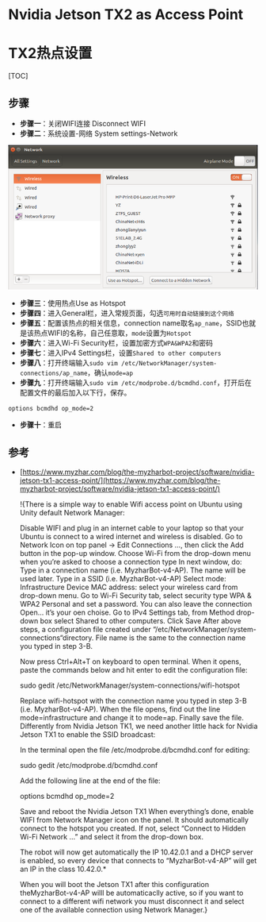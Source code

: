 # Nvidia Jetson TX2 as Access Point

# TX2热点设置

[TOC]

## 步骤

- **步骤一**：关闭WIFI连接 Disconnect WIFI
- **步骤二**：系统设置-网络 System settings-Network

![](wifi_ap02.png)

- **步骤三**：使用热点Use as Hotspot
- **步骤四**：进入General栏，进入常规页面，勾选`可用时自动链接到这个网络`
- **步骤五**：配置该热点的相关信息，connection name取名`ap_name`，SSID也就是该热点WIFI的名称，自己任意取，`mode`设置为`Hotspot`
- **步骤六**：进入Wi-Fi Security栏，设置加密方式`WPA&WPA2`和密码
- **步骤七**：进入IPv4 Settings栏，设置`Shared to other computers`
- **步骤八**：打开终端输入`sudo vim /etc/NetworkManager/system-connections/ap_name`，确认`mode=ap`
- **步骤九**：打开终端输入`sudo vim /etc/modprobe.d/bcmdhd.conf`，打开后在配置文件的最后加入以下行，保存。
```bash
options bcmdhd op_mode=2
```
- **步骤十**：重启

## 参考

* [https://www.myzhar.com/blog/the-myzharbot-project/software/nvidia-jetson-tx1-access-point/](https://www.myzhar.com/blog/the-myzharbot-project/software/nvidia-jetson-tx1-access-point/)

  !{There is a simple way to enable Wifi access point on Ubuntu using Unity default Network Manager:

  Disable WIFI and plug in an internet cable to your laptop so that your Ubuntu is connect to a wired internet and wireless is disabled.
  Go to Network Icon on top panel -> Edit Connections …, then click the Add button in the pop-up window.
  Choose Wi-Fi from the drop-down menu when you’re asked to choose a connection type
  In next window, do:
  Type in a connection name (i.e. MyzharBot-v4-AP). The name will be used later.
  Type in a SSID (i.e. MyzharBot-v4-AP)
  Select mode: Infrastructure
  Device MAC address: select your wireless card from drop-down menu.
  Go to Wi-Fi Security tab, select security type WPA & WPA2 Personal and set a password. You can also leave the connection Open… it’s your oen choise.
  Go to IPv4 Settings tab, from Method drop-down box select Shared to other computers.
  Click Save
  After above steps, a configuration file created under “/etc/NetworkManager/system-connections“directory. File name is the same to the connection name you typed in step 3-B.

  Now press Ctrl+Alt+T on keyboard to open terminal. When it opens, paste the commands below and hit enter to edit the configuration file:

  sudo gedit /etc/NetworkManager/system-connections/wifi-hotspot

  Replace wifi-hotspot with the connection name you typed in step 3-B (i.e. MyzharBot-v4-AP).
  When the file opens, find out the line mode=infrastructure and change it to mode=ap.
  Finally save the file.
  Differently from Nvidia Jetson TK1, we need another little hack for Nvidia Jetson TX1 to enable the SSID broadcast:

  In the terminal open the file /etc/modprobe.d/bcmdhd.conf for editing:


  sudo gedit /etc/modprobe.d/bcmdhd.conf

  Add the following line at the end of the file:


  options bcmdhd op_mode=2

  Save and reboot the Nvidia Jetson TX1
  When everything’s done, enable WIFI from Network Manager icon on the panel. It should automatically connect to the hotspot you created. If not, select “Connect to Hidden Wi-Fi Network …” and select it from the drop-down box.

  The robot will now get automatically the IP 10.42.0.1 and a DHCP server is enabled, so every device that connects to “MyzharBot-v4-AP” will get an IP in the class 10.42.0.*

  When you will boot the Jetson TX1 after this configuration theMyzharBot-v4-AP willl be automaticaclly active, so if you want to connect to a different wifi network you must disconnect it and select one of the available connection using Network Manager.}



